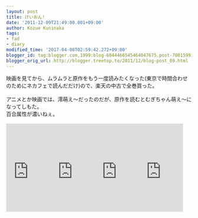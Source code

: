 ```yaml
---
layout: post
title: けいおん!
date: '2011-12-09T21:49:00.001+09:00'
author: Kozue Kuninaka
tags:
- fad
- diary
modified_time: '2017-04-08T02:59:42.272+09:00'
blogger_id: tag:blogger.com,1999:blog-6044466545464047675.post-7001599122697429462
blogger_orig_url: http://blogger.treetop.to/2011/12/blog-post_09.html
---
```


映画を見てから、ムラムラと原作をもう一度読みたくなった(東京で時間合わせのためにネカフェで読んだだけ)ので、楽天の中古で全巻買った。<br /><br />アニメとか映画では、澪萌え～だったのだが、原作を読むとむぎちゃん萌え～になってしもた。<br />百合属性が濃いねぇ。<br /><br /><iframe src="http://rcm-jp.amazon.co.jp/e/cm?t=kswebconte-22&o=9&p=8&l=as1&asins=483227693X&ref=qf_sp_asin_til&fc1=000000&IS2=1&lt1=_blank&m=amazon&lc1=0000FF&bc1=000000&bg1=FFFFFF&f=ifr" style="width:120px;height:240px;" scrolling="no" marginwidth="0" marginheight="0" frameborder="0"></iframe><iframe src="http://rcm-jp.amazon.co.jp/e/cm?t=kswebconte-22&o=9&p=8&l=as1&asins=4832277812&ref=qf_sp_asin_til&fc1=000000&IS2=1&lt1=_blank&m=amazon&lc1=0000FF&bc1=000000&bg1=FFFFFF&f=ifr" style="width:120px;height:240px;" scrolling="no" marginwidth="0" marginheight="0" frameborder="0"></iframe><iframe src="http://rcm-jp.amazon.co.jp/e/cm?t=kswebconte-22&o=9&p=8&l=as1&asins=483227869X&ref=qf_sp_asin_til&fc1=000000&IS2=1&lt1=_blank&m=amazon&lc1=0000FF&bc1=000000&bg1=FFFFFF&f=ifr" style="width:120px;height:240px;" scrolling="no" marginwidth="0" marginheight="0" frameborder="0"></iframe><iframe src="http://rcm-jp.amazon.co.jp/e/cm?t=kswebconte-22&o=9&p=8&l=as1&asins=4832279432&ref=qf_sp_asin_til&fc1=000000&IS2=1&lt1=_blank&m=amazon&lc1=0000FF&bc1=000000&bg1=FFFFFF&f=ifr" style="width:120px;height:240px;" scrolling="no" marginwidth="0" marginheight="0" frameborder="0"></iframe>